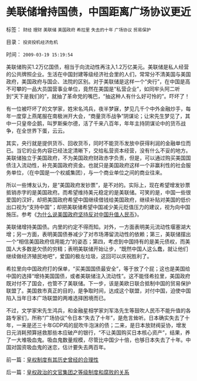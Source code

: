 # 美联储增持国债，中国距离广场协议更近

标签： `财经` `理财` `美联储` `美国政府` `希拉里` `失去的十年` `广场协议` `贸易保护` 

目录： `投资投机经济危机`

时间： `2009-03-19 15:19:54`

美联储购买1.2万亿国债，相当于向流动性再注入1.2万亿美元。美联储是私人经营的公共牌照企业。生活在中国封建等级经济社会里的人们，常常分不清美国与美国政府，美国政府与国企、法院的区别。对于美联储是这样一个“央行”，在中国是高不可攀的一品大员国营事业单位，竟然在美国是“私营企业”，如同牢头阿二听到“天下是我们的”，就抽了革命党的嘴巴，“抽这种人有什么好可怜的”。吓坏了！

有一位被吓坏了的文学家，姓宋名鸿兵，夜半梦寐，梦见几千个中外金融炒手，每年一度穿上燕尾服在南极洲开大会，“商量货币战争”阴谋论；让宋先生梦见了，其中一只皇帝企鹅，叫罗斯柴尔德，活了千来八百年，年年主持阴谋论中的货币战争，在全世界下蛋，云云。

其实，央行就是提供货币、回收货币，同时不能货币发放中获得利润的金融单位而已。当它的业务内容已经法定清晰下，交给私营资本经营，没有什么不妥的地方。美联储独立于美国政府，不为美国政府财政赤字负责，但是，可以通过购买美国国债注入流动性，补充美国政府资金。也就只是美国政府这样一个非赢利性的社会服务单位，（在中国是一个权威集团），与一个商业单位之间的商业往来。

所以一些博友认为，是“美国政府发钞票”，是不对的。实际上，现在希望增发钞票抵销赤字的是美国政府。而希望维持美元稳定的是美联储。可笑的是，中国一些很爱国的汉奸，却把美国政府希望中国继续借钱给美国政府，继续补贴对美国的低价出口视为“支持中国”；却把美联储希望中国减少美元贬值压力的建议，视为向中国施压。参考《[为什么说美国政府坚持反对中国升值人民币](../../../2007/11/30/美国一直坚决反对人民币升值？.md)》。

美联储增持美国债。内里的约定不得而知。对外，一方面表明美元流动性堰塞湖大增；另一方面，表明美国债券减少了对市场滞留流动性的依赖；第三，美联储摆出一个“相信美国政府信用能力”的姿态；第四，考虑到中国持有的是美元债权，而美国人大多数是欠债的穷精；表明美联储开始让步，“既然中国人这么蠢，就让他们继续做经济殖民地吧”，爱国的极左垃圾，这回可以庆祝胜利了。

希拉里向中国政府打的保单，“买美国国债最安全”，等于放了个屁；这也是美国给中国的选择“增持美国国债，或者美联储注入流动性”。这不能怪希拉里，美国政府既对付不了国会，也管不了美联储。下一步，该是美欧日联合抵制中国的贸易保护联盟了。美国救市真正的目的，是争取时间，达成这个联盟，对付中国，迫使中国陷入当年日本广场联盟的两难选择困境而已。

不过，文学家宋先生鸿兵，和金融星相学家刘军洛先生等鼓吹人民币不能升值的各路专家们，所称“广场协议”令日本“失去了十年”，是危言耸听。日本确实失去了十年，一来是还三十年GDP鸡的屁吹牛泡沫的债；二来，是日本放财阀妥协，增发日元消耗预算拯救那些本应破产的银行，“不让美国购买日本核心资产”，结果，养了一大堆吸血鬼。吸血鬼数量规模，尽管比中国少十倍，也够日本失去了十年。中国对国资吸血鬼的迷恋，估计要失去两百年。



前一篇：[皇权制度有其历史曾经的合理性](../../../2009/3/17/皇权制度有其历史曾经的合理性.md)

后一篇：[皇权政治的文官集团之等级制度和腐败的关系](../../../2009/3/19/皇权政治的文官集团之等级制度和腐败的关系.md)